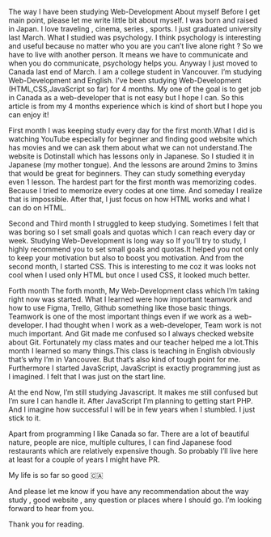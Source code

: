 The way I have been studying Web-Development
About myself
Before I get main point, please let me write little bit about myself. I was born and raised in Japan. I love traveling , cinema, series , sports. I just graduated university last March. What I studied was psychology. I think psychology is interesting and useful because no matter who you are you can’t live alone right ? So we have to live with another person. It means we have to communicate and when you do communicate, psychology helps you. Anyway I just moved to Canada last end of March. I am a college student in Vancouver. I’m studying Web-Development and English. I’ve been studying Web-Development (HTML,CSS,JavaScript so far) for 4 months. My one of the goal is to get job in Canada as a web-developer that is not easy but I hope I can. So this article is from my 4 months experience which is kind of short but I hope you can enjoy it!

First month
I was keeping study every day for the first month.What I did is watching YouTube especially for beginner and finding good website which has movies and we can ask them about what we can not understand.The website is Dotinstall which has lessons only in Japanese. So I studied it in Japanese (my mother tongue). And the lessons are around 2mins to 3mins that would be great for beginners. They can study something everyday even 1 lesson. The hardest part for the first month was memorizing codes. Because I tried to memorize every codes at one time. And someday I realize that is impossible. After that, I just focus on how HTML works and what I can do on HTML.

Second and Third month
I struggled to keep studying. Sometimes I felt that was boring so I set small goals and quotas which I can reach every day or week. Studying Web-Development is long way so If you’ll try to study, I highly recommend you to set small goals and quotas.It helped you not only to keep your motivation but also to boost you motivation. And from the second month, I started CSS. This is interesting to me coz it was looks not cool when I used only HTML but once I used CSS, it looked much better.

Forth month
The forth month, My Web-Development class which I’m taking right now was started. What I learned were how important teamwork and how to use Figma, Trello, Github something like those basic things. Teamwork is one of the most important things even if we work as a web-developer. I had thought when I work as a web-developer, Team work is not much important. And Git made me confused so I always checked website about Git. Fortunately my class mates and our teacher helped me a lot.This month I learned so many things.This class is teaching in English obviously that’s why I’m in Vancouver. But that’s also kind of tough point for me. Furthermore I started JavaScript, JavaScript is exactly programming just as I imagined. I felt that I was just on the start line.

At the end
Now, I’m still studying Javascript. It makes me still confused but I’m sure I can handle it. After JavaScript I’m planning to getting start PHP. And I imagine how successful I will be in few years when I stumbled. I just stick to it.

Apart from programming I like Canada so far. There are a lot of beautiful nature, people are nice, multiple cultures, I can find Japanese food restaurants which are relatively expensive though. So probably I’ll live here at least for a couple of years I might have PR.

My life is so far so good 🇨🇦

And please let me know if you have any recommendation about the way study , good website , any question or places where I should go. I’m looking forward to hear from you.

Thank you for reading.
